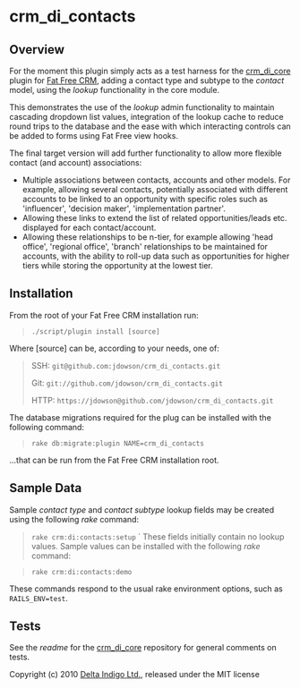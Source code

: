 crm_di_contacts
===============

Overview
--------

For the moment this plugin simply acts as a test harness for the [crm_di_core][4] plugin for [Fat Free CRM][2], adding a contact type and subtype to the *contact* model, using the *lookup* functionality in the core module.

This demonstrates the use of the *lookup* admin functionality to maintain cascading dropdown list values, integration of the lookup cache to reduce round trips to the database and the ease with which interacting controls can be added to forms using Fat Free view hooks.

The final target version will add further functionality to allow more flexible contact (and account) associations:


* Multiple associations between contacts, accounts and other models. For example, allowing several contacts, potentially associated with different accounts to be linked to an opportunity with specific roles such as 'influencer', 'decision maker', 'implementation partner'. 
* Allowing these links to extend the list of related opportunities/leads etc. displayed for each contact/account.
* Allowing these relationships to be n-tier, for example allowing 'head office', 'regional office', 'branch' relationships to be maintained for accounts, with the ability to roll-up data such as opportunities for higher tiers while storing the opportunity at the lowest tier.


Installation
------------

From the root of your Fat Free CRM installation run:

> `./script/plugin install [source]`

Where [source] can be, according to your needs, one of:

> SSH:
>    `git@github.com:jdowson/crm_di_contacts.git`
>
> Git: 
>    `git://github.com/jdowson/crm_di_contacts.git`
>
> HTTP:
>    `https://jdowson@github.com/jdowson/crm_di_contacts.git`

The database migrations required for the plug can be installed with the following command:

> `rake db:migrate:plugin NAME=crm_di_contacts`

...that can be run from the Fat Free CRM installation root.


Sample Data
-----------

Sample *contact type* and *contact subtype* lookup fields may be created using the following *rake* command:

> `rake crm:di:contacts:setup`
`
These fields initially contain no lookup values. Sample values can be installed with the following *rake* command:

> `rake crm:di:contacts:demo`

These commands respond to the usual rake environment options, such as `RAILS_ENV=test`.


Tests
-----

See the *readme* for the [crm_di_core][4] repository for general comments on tests.


Copyright (c) 2010 [Delta Indigo Ltd.][1], released under the MIT license

[1]: http://www.deltindigo.com/                 "Delta Indigo"
[2]: http://www.fatfreecrm.com/                 "Fat Free CRM"
[3]: http://www.github.com/                     "github"
[4]: https://github.com/jdowson/crm_di_core     "crm_di_core"

